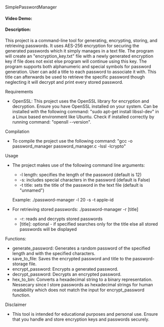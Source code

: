 SimplePasswordManager
#### Video Demo:  <URL HERE>
#### Description:
This project is a command-line tool for generating, encrypting, storing, and retrieving passwords. 
It uses AES-256 encryption for securing the generated passwords which it simply manages in a text file. The program will create an "encryption_key.txt" file with a newly generated encryption key if file does not exist else program will continue using this key. 
The program supports both alphanumeric and special symbols for password generation. 
User can add a title to each password to associate it with. This title can afterwards be used to retrieve the specific password though neglecting it will decrypt and print every stored password.  

Requirements
* OpenSSL: This project uses the OpenSSL library for encryption and decryption. Ensure you have OpenSSL installed on your system. Can be installed with the following command: "sudo apt-get install libssl-dev" in a Linux based environment like Ubuntu. Check if installed correctly by running command: "opensll --version".

Compilation
* To compile the project use the following command: "gcc -o password_manager password_manager.c -lssl -lcrypto"

Usage
* The project makes use of the following command line arguments:
  * -l length: specifies the length of the password (default is 12)
  * -s: includes special characters in the password (default is False)
  * -t title: sets the title of the password in the text file (default is "unnamed")

  Example: ./password-manager -l 20 -s -t apple-id

* For retrieving stored passwords: ./password-manager -r [title]
  * -r: reads and decrypts stored passwords
  * [title]: optional - if specified searches only for the title else all stored passwords will be displayed
 
Functions:
* generate_password: Generates a random password of the specified length and with the specified characters.
* save_to_file: Saves the encrypted password and title to the password-storage file.
* encrypt_password: Encrypts a generated password.
* decrypt_password: Decrypts an encrypted password.
* hex_to_bin: Converts a hexadecimal string to a binary representation. Nessecary since I store passwords as hexadecimal strings for human readability which does not match the input for encrypt_password function.

Disclaimer
* This tool is intended for educational purposes and personal use. Ensure that you handle and store encryption keys and passwords securely.
